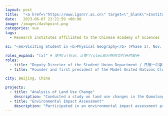 ```yaml
---
layout: post
title:  "<a href=\"https://www.igsnrr.ac.cn\" target=\"_blank\">Institute of Geographic Sciences and Natural Resources Research, <br>Chinese Academy of Sciences / 中国科学院地理科学与资源研究所</a>"
date:   2023-06-07 22:21:59 +00:00
image: /images/dashpoint.png
categories: xue
tags:
  - Research institutes affiliated to the Chinese Academy of Sciences

sc: "<em>Visiting Student in <b>Physical Geography</b> (Phase 1), Nov. 2021 - Jun. 2022 <br> Visiting Student in <b>Physical Geography</b> (Phase 2), Jul. 2023 - May. 2025 (Expected)</em>"

roles_expand: "[x]" # 使用[x]标记，让整个roles部分在网页打开时展开
roles:
  - title: "Deputy Director of the Student Union Department / 日照一中学生会社团部 副部长"
  - title: "Founder and first president of the Model United Nations Club / 日照一中模联社建立人、初任社长"

city: Beijing, China

projects:
  - title: "Analysis of Land Use Change"
    description: "Conducted a study on land use changes in the Qomolangma National Nature Reserve based on satellite data."
  - title: "Environmental Impact Assessment"
    description: "Participated in an environmental impact assessment project for local industrial developments."
---
```

